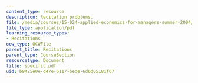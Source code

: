 ```yaml
---
content_type: resource
description: Recitation problems.
file: /media/courses/15-024-applied-economics-for-managers-summer-2004/b9425e0ed47e6117bede6d6d05181f67_specific.pdf
file_type: application/pdf
learning_resource_types:
- Recitations
ocw_type: OCWFile
parent_title: Recitations
parent_type: CourseSection
resourcetype: Document
title: specific.pdf
uid: b9425e0e-d47e-6117-bede-6d6d05181f67
---
```

